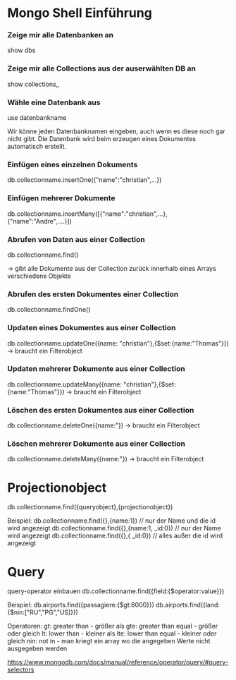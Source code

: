 # Mongo Shell Einführung

### Zeige mir alle Datenbanken an

show dbs

### Zeige mir alle Collections aus der auserwählten DB an

show collections,,

### Wähle eine Datenbank aus

use datenbankname

Wir könne jeden Datenbanknamen eingeben, auch wenn es diese noch gar nicht gibt. Die Datenbank wird beim erzeugen eines Dokumentes automatisch erstellt.

### Einfügen eines einzelnen Dokuments

db.collectionname.insertOne({"name":"christian",...})

### Einfügen mehrerer Dokumente

db.collectionname.insertMany([{"name":"christian",...},{"name":"Andre",....}])

### Abrufen von Daten aus einer Collection

db.collectionname.find()

-> gibt alle Dokumente aus der Collection zurück innerhalb eines Arrays verschiedene Objekte

### Abrufen des ersten Dokumentes einer Collection

db.collectionname.findOne()

### Updaten eines Dokumentes aus einer Collection

db.collectionname.updateOne({name: "christian"},{$set:{name:"Thomas"}})
-> braucht ein Filterobject

### Updaten mehrerer Dokumente aus einer Collection

db.collectionname.updateMany({name: "christian"},{$set:{name:"Thomas"}})
-> braucht ein Filterobject

### Löschen des ersten Dokumentes aus einer Collection

db.collectionname.deleteOne({name:"})
-> braucht ein Filterobject

### Löschen mehrerer Dokumente aus einer Collection

db.collectionname.deleteMany({name:"})
-> braucht ein Filterobject

# Projectionobject

db.collectionname.find({queryobject},{projectionobject})

Beispiel:
db.collectionname.find({},{name:1}) // nur der Name und die id wird angezeigt
db.collectionname.find({},{name:1, \_id:0}) // nur der Name wird angezeigt
db.collectionname.find({},{ \_id:0}) // alles außer die id wird angezeigt

# Query

query-operator einbauen
db.collectionname.find({field:{$operator:value}})

Beispiel:
db.airports.find({passagiere:{$gt:8000}})
db.airports.find({land:{$nin:["RU","PG","US]}})

Operatoren:
gt: greater than - größer als
gte: greater than equal - größer oder gleich
lt: lower than - kleiner als
lte: lower than equal - kleiner oder gleich
nin: not in - man kriegt ein array wo die angegeben Werte nicht ausgegeben werden

https://www.mongodb.com/docs/manual/reference/operator/query/#query-selectors
